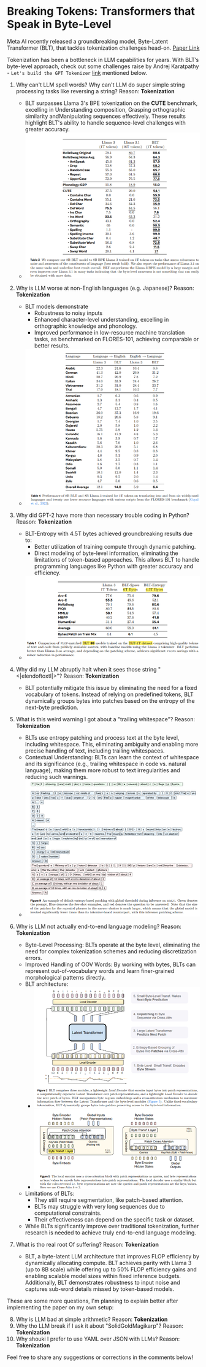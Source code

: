 
<!-- # Byte-Level Transformers: A Solution to Tokenization Challenges -->

# Breaking Tokens: Transformers that Speak in Byte-Level

Meta AI recently released a groundbreaking model, Byte-Latent Transformer (BLT), that tackles tokenization challenges head-on. 
[Paper Link](https://ai.meta.com/research/publications/byte-latent-transformer-patches-scale-better-than-tokens)

Tokenization has been a bottleneck in LLM capabilities for years. With BLT’s byte-level approach, check out some challenges raise by Andrej Karatpathy - `Let's build the GPT Tokenizer` [link](https://www.youtube.com/watch?v=zduSFxRajkE&t=910s) mentioned below.

1. Why can't LLM spell words? Why can't LLM do super simple string processing tasks like reversing a string? Reason: **Tokenization**
   - BLT surpasses Llama 3's BPE tokenization on the **CUTE** benchmark, excelling in Understanding composition,  Grasping orthographic similarity andManipulating sequences effectively. These results highlight BLT's ability to handle sequence-level challenges with greater accuracy.
   - ![alt text](image-2.png)


2. Why is LLM worse at non-English languages (e.g. Japanese)? Reason: **Tokenization** 
   - BLT models  demonstrate    
     - Robustness to noisy inputs
     - Enhanced character-level understanding, excelling in orthographic knowledge and phonology.
     - Improved performance in low-resource machine translation tasks, as benchmarked on FLORES-101, achieving comparable or better results.
   - ![alt text](image-1.png)

3. Why did GPT-2 have more than necessary trouble coding in Python? Reason: **Tokenization**
   - BLT-Entropy with 4.5T bytes achieved groundbreaking results due to:
     - Better utilization of training compute through dynamic patching.
     - Direct modeling of byte-level information, eliminating the limitations of token-based approaches.
    This allows BLT to handle programming languages like Python with greater accuracy and efficiency.
    - ![alt text](image-3.png)
  
4. Why did my LLM abruptly halt when it sees those string "<|elendoftoxtl|>"? Reason: **Tokenization**
   - BLT potentially mitigate this issue by eliminating the need for a fixed vocabulary of tokens. Instead of relying on predefined tokens, BLT dynamically groups bytes into patches based on the entropy of the next-byte prediction.

5. What is this weird warning I got about a "trailing whitespace"? Reason: **Tokenization**
   - BLTs use entropy patching and process text at the byte level, including whitespace. This, eliminating ambiguity and enabling more precise handling of text, including trailing whitespaces.
   - Contextual Understanding: BLTs can learn the context of whitespace and its significance (e.g., trailing whitespace in code vs. natural language), making them more robust to text irregularities and reducing such warnings.
   - ![alt text](image-5.png)

6. Why is LLM not actually end-to-end language modeling? Reason: **Tokenization**
   - Byte-Level Processing: BLTs operate at the byte level, eliminating the need for complex tokenization schemes and reducing discretization errors.
   - Improved Handling of OOV Words: By working with bytes, BLTs can represent out-of-vocabulary words and learn finer-grained morphological patterns directly.
   - BLT architecture:
     - ![alt text](image-6.png)
     - ![alt text](image-4.png)
   - Limitations of BLTs:
     - They still require segmentation, like patch-based attention.
     - BLTs may struggle with very long sequences due to computational constraints.
     - Their effectiveness can depend on the specific task or dataset.
   - While BLTs significantly improve over traditional tokenization, further research is needed to achieve truly end-to-end language modeling.

7. What is tho real root Of suffering? Reason: **Tokenization**   
   - BLT, a byte-latent LLM architecture that improves FLOP efficiency by dynamically allocating compute. BLT achieves parity with Llama 3 (up to 8B scale) while offering up to 50% FLOP efficiency gains and enabling scalable model sizes within fixed inference budgets. Additionally, BLT demonstrates robustness to input noise and captures sub-word details missed by token-based models.


These are some more questions, I'm planning to explain better after implementing the paper on my own setup:

8. Why is LLM bad at simple arithmetic? Reason: **Tokenization**
9. Why tho LLM break if I ask it about "SolidGoldMagikarp"? Reason: **Tokenization**
10. Why shouki I prefer to use YAML over JSON with LLMs? Reason: **Tokenization**

Feel free to share any suggestions or corrections in the comments below!